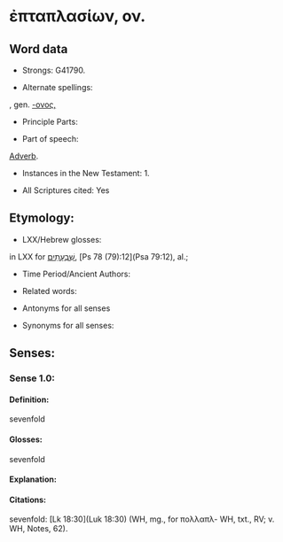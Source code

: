#  ἐπταπλασίων, ον.


<!-- Status: S2=NeedsReview -->
<!-- Lexica used for edits: BDAG, LN, FFM, A-S -->

## Word data

* Strongs: G41790.

* Alternate spellings:

,  gen. [-ονος, ]()

* Principle Parts: 


* Part of speech: 

[Adverb](http://ugg.readthedocs.io/en/latest/adverb.html).

* Instances in the New Testament: 1.

* All Scriptures cited: Yes

## Etymology: 


* LXX/Hebrew glosses: 

in LXX for [שִׁבְעָתַיִם](//en-uhl/H7659), [Ps 78 (79):12](Psa 79:12), al.; 

* Time Period/Ancient Authors: 


* Related words: 

* Antonyms for all senses

* Synonyms for all senses: 


## Senses: 


### Sense  1.0: 

#### Definition: 

sevenfold

#### Glosses: 

sevenfold

#### Explanation: 


#### Citations: 

sevenfold: [Lk 18:30](Luk 18:30) (WH, mg., for πολλαπλ- WH, txt., RV; v. WH, Notes, 62).